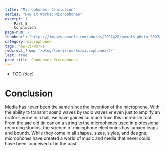 ```yaml
---
title: "Microphones: Conclusion"
series: "How It Works: Microphones"
excerpt: | 
    Part 5. 
    Conclusion
page-num: 5
thumbnail: "https://images.pexels.com/photos/2097428/pexels-photo-2097428.jpeg"
category: microphones
tags: how-it-works
redirect_from: "/blog/how-it-works/microphones/5/"
last: true
prev-title: Condenser Microphones
---
```

* TOC
{:toc}

# Conclusion
                
Media has never been the same since the invention of the microphone. With the ability to transmit sound waves by radio waves or even just to amplify an orator’s voice in a hall, we have gained so much from this incredible tool. From the age old tin can on a string to the microphones used in professional recording studios, the science of microphone electronics has jumped leaps and bounds. While they come in all shapes, sizes, styles, and designs; microphones have created a world of music and media that never could have been conceived of in the past.